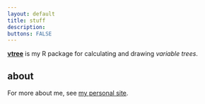 ```yaml
---
layout: default
title: stuff
description: 
buttons: FALSE
---
```


[**vtree**](vtree.html) is my R package for calculating and drawing *variable trees*.

## about

For more about me, see [my personal site](https://nick-barrowman.carrd.co).




